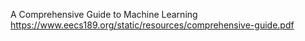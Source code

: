 A Comprehensive Guide to Machine Learning
https://www.eecs189.org/static/resources/comprehensive-guide.pdf
